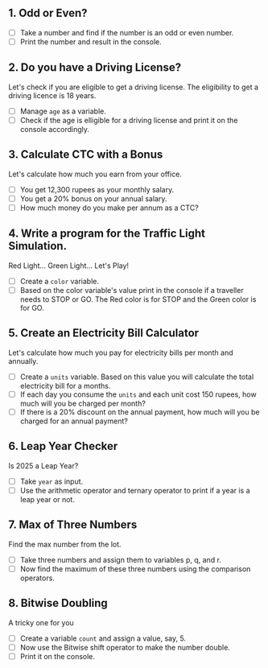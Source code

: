 ## 1. Odd or Even?

- [ ] Take a number and find if the number is an odd or even number.
- [ ] Print the number and result in the console.

## 2. Do you have a Driving License?

Let's check if you are eligible to get a driving license. The eligibility to get a driving licence is 18 years.

- [ ] Manage `age` as a variable.
- [ ] Check if the age is elligible for a driving license and print it on the console accordingly.

## 3. Calculate CTC with a Bonus

Let's calculate how much you earn from your office.

- [ ] You get 12,300 rupees as your monthly salary.
- [ ] You get a 20% bonus on your annual salary.
- [ ] How much money do you make per annum as a CTC?

## 4. Write a program for the Traffic Light Simulation.

Red Light... Green Light... Let's Play!

- [ ] Create a `color` variable.
- [ ] Based on the color variable's value print in the console if a traveller needs to STOP or GO. The Red color is for STOP and the Green color is for GO.

## 5. Create an Electricity Bill Calculator

Let's calculate how much you pay for electricity bills per month and annually.

- [ ] Create a `units` variable. Based on this value you will calculate the total electricity bill for a months.
- [ ] If each day you consume the `units` and each unit cost 150 rupees, how much will you be charged per month?
- [ ] If there is a 20% discount on the annual payment, how much will you be charged for an annual payment?

## 6. Leap Year Checker

Is 2025 a Leap Year?

- [ ] Take `year` as input.
- [ ] Use the arithmetic operator and ternary operator to print if a year is a leap year or not.

## 7. Max of Three Numbers

Find the max number from the lot.

- [ ] Take three numbers and assign them to variables p, q, and r.
- [ ] Now find the maximum of these three numbers using the comparison operators.

## 8. Bitwise Doubling

A tricky one for you

- [ ] Create a variable `count` and assign a value, say, 5.
- [ ] Now use the Bitwise shift operator to make the number double.
- [ ] Print it on the console.
